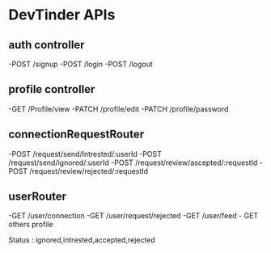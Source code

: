# DevTinder APIs

## auth controller
-POST /signup
-POST /login
-POST /logout

## profile controller
-GET /Profile/view
-PATCH /profile/edit
-PATCH /profile/password

## connectionRequestRouter
-POST /request/send/Intrested/:userId
-POST /request/send/ignored/:userId
-POST /request/review/ascepted/:requestId
-POST /request/review/rejected/:requestId

## userRouter
-GET /user/connection
-GET /user/request/rejected
-GET /user/feed - GET others profile


Status : ignored,intrested,accepted,rejected